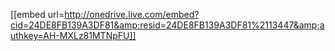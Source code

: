 [[embed url=http://onedrive.live.com/embed?cid=24DE8FB139A3DF81&amp;resid=24DE8FB139A3DF81%2113447&amp;authkey=AH-MXLz81MTNpFU]]
